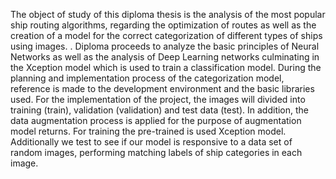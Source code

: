 The object of study of this diploma thesis is the analysis of the most popular ship routing algorithms, regarding the optimization of routes as well as the creation of a model for the correct categorization of different types of ships using images. . Diploma proceeds to analyze the basic principles of Neural Networks as well as the analysis of Deep Learning networks culminating in the Xception model which is used to train a classification model. During the planning and implementation process of the categorization model, reference is made to the development environment and the basic libraries used. For the implementation of the project, the images will divided into training (train), validation (validation) and test data (test). In addition, the data augmentation process is applied for the purpose of augmentation model returns. For training the pre-trained is used Xception model.
Additionally we test to see if our model is responsive to a data set of random images, performing matching labels of ship categories in each image.
